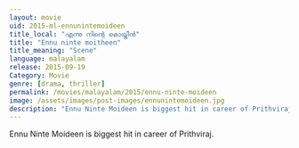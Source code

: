 ```yaml
---
layout: movie
uid: 2015-ml-ennunintemoideen
title_local: "എന്നു നിന്റെ മൊയ്തീന്‍"
title: "Ennu ninte moitheen"
title_meaning: "Scene"
language: malayalam
release: 2015-09-19
Category: Movie
genre: [drama, thriller]
permalink: /movies/malayalam/2015/ennu-ninte-moideen
image: /assets/images/post-images/ennunintemoideen.jpg
description: "Ennu Ninte Moideen is biggest hit in career of Prithviraj."
---
```

Ennu Ninte Moideen is biggest hit in career of Prithviraj.